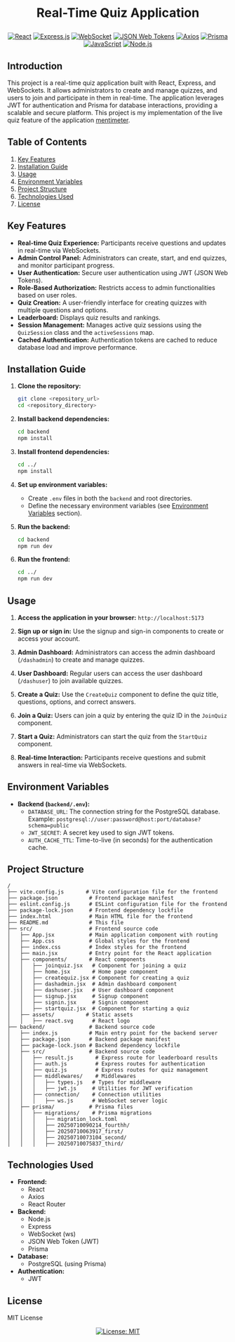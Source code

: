 # <p align="center">Real-Time Quiz Application</p>

<p align="center">
  <a href="#"><img src="https://img.shields.io/badge/React-20232A?style=for-the-badge&logo=react&logoColor=61DAFB" alt="React"></a>
  <a href="#"><img src="https://img.shields.io/badge/Express.js-000000?style=for-the-badge&logo=express&logoColor=white" alt="Express.js"></a>
  <a href="#"><img src="https://img.shields.io/badge/WebSocket-000000?style=for-the-badge&logo=socket.io&logoColor=white" alt="WebSocket"></a>
  <a href="#"><img src="https://img.shields.io/badge/JSON%20Web%20Tokens-black?style=for-the-badge&logo=JSON-Web-Tokens" alt="JSON Web Tokens"></a>
  <a href="#"><img src="https://img.shields.io/badge/Axios-5A29E4?style=for-the-badge&logo=axios&logoColor=white" alt="Axios"></a>
  <a href="#"><img src="https://img.shields.io/badge/Prisma-3982CE?style=for-the-badge&logo=Prisma&logoColor=white" alt="Prisma"></a>
  <a href="#"><img src="https://img.shields.io/badge/JavaScript-F7DF1E?style=for-the-badge&logo=javascript&logoColor=black" alt="JavaScript"></a>
  <a href="#"><img src="https://img.shields.io/badge/Node.js-339933?style=for-the-badge&logo=node.js&logoColor=white" alt="Node.js"></a>
</p>

## Introduction

This project is a real-time quiz application built with React, Express, and WebSockets. It allows administrators to create and manage quizzes, and users to join and participate in them in real-time.  The application leverages JWT for authentication and Prisma for database interactions, providing a scalable and secure platform. This project is my implementation of the live quiz feature of the application [mentimeter](https://www.mentimeter.com/).

## Table of Contents

1.  [Key Features](#key-features)
2.  [Installation Guide](#installation-guide)
3.  [Usage](#usage)
4.  [Environment Variables](#environment-variables)
5.  [Project Structure](#project-structure)
6.  [Technologies Used](#technologies-used)
7.  [License](#license)

## Key Features

*   **Real-time Quiz Experience:** Participants receive questions and updates in real-time via WebSockets.
*   **Admin Control Panel:** Administrators can create, start, and end quizzes, and monitor participant progress.
*   **User Authentication:** Secure user authentication using JWT (JSON Web Tokens).
*   **Role-Based Authorization:** Restricts access to admin functionalities based on user roles.
*   **Quiz Creation:** A user-friendly interface for creating quizzes with multiple questions and options.
*   **Leaderboard:** Displays quiz results and rankings.
*   **Session Management:** Manages active quiz sessions using the `QuizSession` class and the `activeSessions` map.
*   **Cached Authentication:** Authentication tokens are cached to reduce database load and improve performance.

## Installation Guide

1.  **Clone the repository:**

    ```bash
    git clone <repository_url>
    cd <repository_directory>
    ```

2.  **Install backend dependencies:**

    ```bash
    cd backend
    npm install
    ```

3.  **Install frontend dependencies:**

    ```bash
    cd ../
    npm install
    ```

4.  **Set up environment variables:**

    *   Create `.env` files in both the `backend` and root directories.
    *   Define the necessary environment variables (see [Environment Variables](#environment-variables) section).

5.  **Run the backend:**

    ```bash
    cd backend
    npm run dev
    ```

6.  **Run the frontend:**

    ```bash
    cd ../
    npm run dev
    ```

## Usage

1.  **Access the application in your browser:** `http://localhost:5173`

2.  **Sign up or sign in:** Use the signup and sign-in components to create or access your account.

3.  **Admin Dashboard:**  Administrators can access the admin dashboard (`/dashadmin`) to create and manage quizzes.

4.  **User Dashboard:** Regular users can access the user dashboard (`/dashuser`) to join available quizzes.

5.  **Create a Quiz:**  Use the `CreateQuiz` component to define the quiz title, questions, options, and correct answers.

6.  **Join a Quiz:** Users can join a quiz by entering the quiz ID in the `JoinQuiz` component.

7.  **Start a Quiz:**  Administrators can start the quiz from the `StartQuiz` component.

8.  **Real-time Interaction:** Participants receive questions and submit answers in real-time via WebSockets.

## Environment Variables

*   **Backend (`backend/.env`):**
    *   `DATABASE_URL`: The connection string for the PostgreSQL database. Example: `postgresql://user:password@host:port/database?schema=public`
    *   `JWT_SECRET`: A secret key used to sign JWT tokens.
    *   `AUTH_CACHE_TTL`: Time-to-live (in seconds) for the authentication cache.

## Project Structure

```
/
├── vite.config.js       # Vite configuration file for the frontend
├── package.json          # Frontend package manifest
├── eslint.config.js      # ESLint configuration file for the frontend
├── package-lock.json     # Frontend dependency lockfile
├── index.html            # Main HTML file for the frontend
├── README.md             # This file
├── src/                  # Frontend source code
│   ├── App.jsx           # Main application component with routing
│   ├── App.css           # Global styles for the frontend
│   ├── index.css         # Index styles for the frontend
│   ├── main.jsx          # Entry point for the React application
│   ├── components/       # React components
│   │   ├── joinquiz.jsx   # Component for joining a quiz
│   │   ├── home.jsx       # Home page component
│   │   ├── createquiz.jsx # Component for creating a quiz
│   │   ├── dashadmin.jsx  # Admin dashboard component
│   │   ├── dashuser.jsx   # User dashboard component
│   │   ├── signup.jsx     # Signup component
│   │   ├── signin.jsx     # Signin component
│   │   ├── startquiz.jsx  # Component for starting a quiz
│   ├── assets/          # Static assets
│   │   ├── react.svg      # React logo
├── backend/              # Backend source code
│   ├── index.js          # Main entry point for the backend server
│   ├── package.json      # Backend package manifest
│   ├── package-lock.json # Backend dependency lockfile
│   ├── src/              # Backend source code
│   │   ├── result.js       # Express route for leaderboard results
│   │   ├── auth.js         # Express routes for authentication
│   │   ├── quiz.js         # Express routes for quiz management
│   │   ├── middlewares/    # Middlewares
│   │   │   ├── types.js   # Types for middleware
│   │   │   ├── jwt.js     # Utilities for JWT verification
│   │   ├── connection/    # Connection utilities
│   │   │   ├── ws.js      # WebSocket server logic
│   ├── prisma/           # Prisma files
│   │   ├── migrations/    # Prisma migrations
│   │   │   ├── migration_lock.toml
│   │   │   ├── 20250710090214_fourthh/
│   │   │   ├── 20250710063917_first/
│   │   │   ├── 20250710073104_second/
│   │   │   ├── 20250710075837_third/
```

## Technologies Used

*   **Frontend:**
    *   React
    *   Axios
    *   React Router
*   **Backend:**
    *   Node.js
    *   Express
    *   WebSocket (ws)
    *   JSON Web Token (JWT)
    *   Prisma
*   **Database:**
    *   PostgreSQL (using Prisma)
*   **Authentication:**
    *   JWT

## License

MIT License

<p align="center">
  <a href="LICENSE"><img src="https://img.shields.io/badge/License-MIT-yellow.svg" alt="License: MIT"></a>
</p>